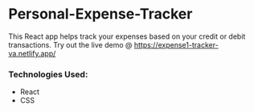 # Personal-Expense-Tracker
This React app helps track your expenses based on your credit or debit transactions. 
Try out the live demo @ https://expense1-tracker-va.netlify.app/

### Technologies Used: 
- React
- CSS
